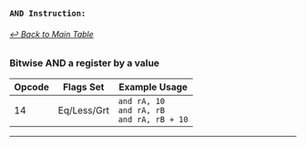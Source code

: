 
### `AND Instruction:`
###### [↩ Back to Main Table](../README.md)
### Bitwise AND a register by a value
| Opcode | Flags Set    | Example Usage |
|--------|-------------|---------------|
| 14     | Eq/Less/Grt | `and rA, 10` <br> `and rA, rB` <br> `and rA, rB + 10` |
---